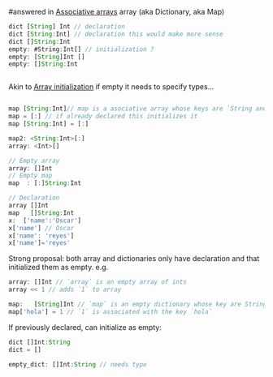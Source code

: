 #answered in [Associative arrays](../../Features/Associative%20arrays.md) array (aka Dictionary, aka Map)

```javascript
dict [String] Int // declaration
dict [String:Int] // declaration this would make more sense 
dict []String:Int
empty: #String:Int[] // initialization ? 
empty: [String]Int []
empty: []String:Int



```
Akin to [Array initialization](Array%20initialization.md) if empty it needs to specify types... 

```javascript

map [String:Int]// map is a asociative array whose keys are `String and values are `Int`
map = [:] // if already declared this initializes it 
map [String:Int] = [:]

map2: <String:Int>[:]
array: <Int>[]

// Empty array
array: []Int
// Empty map
map  : [:]String:Int

// Declaration
array []Int
map   []String:Int
x:  ['name':'Oscar']
x['name'] // Oscar
x['name': 'reyes']
x['name']='reyes'


```

Strong proposal: both array and dictionaries only have declaration and that initialized them as empty.
e.g.

```javascript
array: []Int // `array` is an empty array of ints
array << 1 // adds `1` to array

map:   [String]Int // `map` is an empty dictionary whose key are Strings and values are objects
map['hola'] = 1 // `1` is associated with the key `hola`
```


If previously declared, can initialize as empty: 

```js
dict []Int:String
dict = []

empty_dict: []Int:String // needs type

```